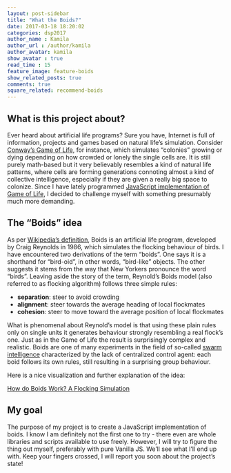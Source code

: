 ```yaml
---
layout: post-sidebar
title: "What the Boids?"
date: 2017-03-18 18:20:02
categories: dsp2017
author_name : Kamila
author_url : /author/kamila
author_avatar: kamila
show_avatar : true
read_time : 15
feature_image: feature-boids
show_related_posts: true
comments: true
square_related: recommend-boids
---
```

## What is this project about?

Ever heard about artificial life programs? Sure you have, Internet is full of information, projects and games based on natural life’s simulation. Consider [Conway’s Game of Life](https://en.wikipedia.org/wiki/Conway%27s_Game_of_Life), for instance, which simulates “colonies” growing or dying depending on how crowded or lonely the single cells are. It is still purely math-based but it very believably resembles a kind of natural life patterns, where cells are forming generations connoting almost a kind of collective intelligence, especially if they are given a really big space to colonize. Since I have lately programmed [JavaScript implementation of Game of Life](https://ka1130.github.io/Game-of-Life/src/), I decided to challenge myself with something presumably much more demanding.

## The “Boids” idea

As per [Wikipedia’s definition](https://en.wikipedia.org/wiki/Boids), Boids is an artificial life program, developed by Craig Reynolds in 1986, which simulates the flocking behaviour of birds. I have encountered two derivations of the term “boids”. One says it is a shorthand for “bird-oid”, in other words, “bird-like” objects. The other suggests it stems from the way that New Yorkers pronounce the word “birds”. Leaving aside the story of the term, Reynold’s Boids model (also referred to as flocking algorithm) follows three simple rules:

+ **separation**: steer to avoid crowding
+ **alignment**: steer towards the average heading of local flockmates
+ **cohesion**: steer to move toward the average position of local flockmates

What is phenomenal about Reynold’s model is that using these plain rules only on single units it generates behaviour strongly resembling a real flock’s one. Just as in the Game of Life the result is surprisingly complex and realistic. Boids are one of many experiments in the field of so-called [swarm intelligence](https://en.wikipedia.org/wiki/Swarm_intelligence) characterized by the lack of centralized control agent: each boid follows its own rules, still resulting in a surprising group behaviour.

Here is a nice visualization and further explanation of the idea:

[How do Boids Work? A Flocking Simulation](https://www.youtube.com/watch?v=QbUPfMXXQIY&t=36s)

## My goal

The purpose of my project is to create a JavaScript implementation of boids. I know I am definitely not the first one to try - there even are whole libraries and scripts available to use freely. However, I will try to figure the thing out myself, preferably with pure Vanilla JS. We’ll see what I’ll end up with. Keep your fingers crossed, I will report you soon about the project’s state!